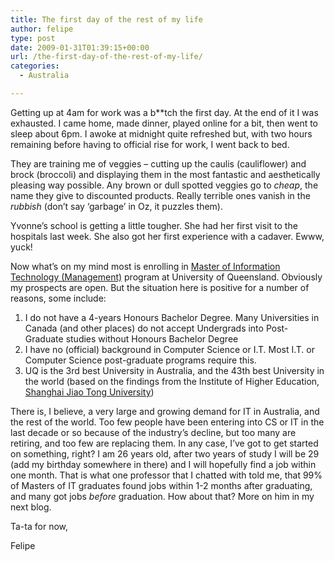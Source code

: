 ```yaml
---
title: The first day of the rest of my life
author: felipe
type: post
date: 2009-01-31T01:39:15+00:00
url: /the-first-day-of-the-rest-of-my-life/
categories:
  - Australia

---
```

Getting up at 4am for work was a b**tch the first day. At the end of it I was exhausted. I came home, made dinner, played online for a bit, then went to sleep about 6pm. I awoke at midnight quite refreshed but, with two hours remaining before having to official rise for work, I went back to bed.

They are training me of veggies &#8211; cutting up the caulis (cauliflower) and brock (broccoli) and displaying them in the most fantastic and aesthetically pleasing way possible. Any brown or dull spotted veggies go to _cheap_, the name they give to discounted products. Really terrible ones vanish in the _rubbish_ (don&#8217;t say &#8216;garbage&#8217; in Oz, it puzzles them).

Yvonne&#8217;s school is getting a little tougher. She had her first visit to the hospitals last week. She also got her first experience with a cadaver. Ewww, yuck!

Now what&#8217;s on my mind most is enrolling in [Master of Information Technology (Management)][1] program at University of Queensland. Obviously my prospects are open. But the situation here is positive for a number of reasons, some include:

  1. I do not have a 4-years Honours Bachelor Degree. Many Universities in Canada (and other places) do not accept Undergrads into Post-Graduate studies without Honours Bachelor Degree
  2. I have no (official) background in Computer Science or I.T. Most I.T. or Computer Science post-graduate programs require this.
  3. UQ is the 3rd best University in Australia, and the 43th best University in the world (based on the findings from the Institute of Higher Education, [Shanghai Jiao Tong University][2])

There is, I believe, a very large and growing demand for IT in Australia, and the rest of the world. Too few people have been entering into CS or IT in the last decade or so because of the industry&#8217;s decline, but too many are retiring, and too few are replacing them. In any case, I&#8217;ve got to get started on something, right? I am 26 years old, after two years of study I will be 29 (add my birthday somewhere in there) and I will hopefully find a job within one month. That is what one professor that I chatted with told me, that 99% of Masters of IT graduates found jobs within 1-2 months after graduating, and many got jobs _before_ graduation. How about that? More on him in my  next blog.

Ta-ta for now,

Felipe

 [1]: http://www.uq.edu.au/study/program.html?acad_prog=5461
 [2]: http://ed.sjtu.edu.cn/rank/2005/ARWU2005_Top100.htm